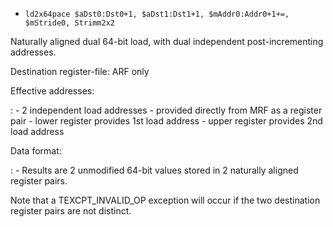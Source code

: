 * `ld2x64pace $aDst0:Dst0+1, $aDst1:Dst1+1, $mAddr0:Addr0+1+=, $mStride0, Strimm2x2`

Naturally aligned dual 64-bit load, with dual independent
post-incrementing addresses.

Destination register-file: ARF only

Effective addresses:

:   -   2 independent load addresses
    -   provided directly from MRF as a register pair
    -   lower register provides 1st load address
    -   upper register provides 2nd load address

Data format:

:   -   Results are 2 unmodified 64-bit values stored in 2 naturally
        aligned register pairs.

Note that a TEXCPT_INVALID_OP exception will occur if the two
destination register pairs are not distinct.

